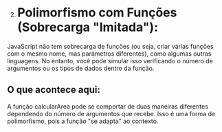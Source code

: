 2. # Polimorfismo com Funções (Sobrecarga "Imitada"):

JavaScript não tem sobrecarga de funções (ou seja, criar várias funções com o mesmo nome, mas parâmetros diferentes), como algumas outras linguagens. No entanto, você pode simular isso verificando o número de argumentos ou os tipos de dados dentro da função.


## O que acontece aqui:
A função calcularArea pode se comportar de duas maneiras diferentes dependendo do número de argumentos que recebe. Isso é uma forma de polimorfismo, pois a função "se adapta" ao contexto.
